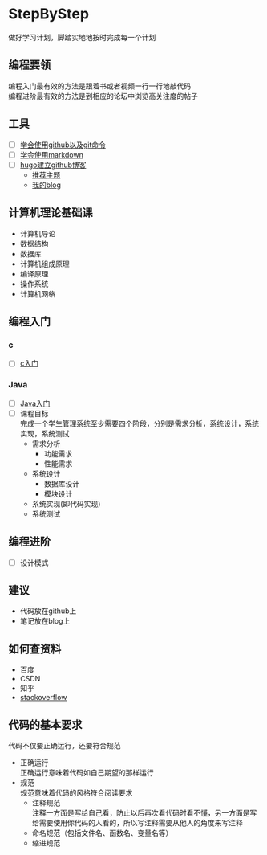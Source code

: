 # StepByStep
做好学习计划，脚踏实地地按时完成每一个计划

## 编程要领
编程入门最有效的方法是跟着书或者视频一行一行地敲代码   
编程进阶最有效的方法是到相应的论坛中浏览高关注度的帖子

## 工具
- [ ] [学会使用github以及git命令](https://www.bilibili.com/video/av10475153?from=search&seid=4078415991159909561)
- [ ] [学会使用markdown](https://www.bilibili.com/video/av8819726?from=search&seid=1494804976899616487)
- [ ] [hugo建立github博客](https://www.bilibili.com/video/av51574688?from=search&seid=12825493267251244618)
   - [推荐主题](https://github.com/olOwOlo/hugo-theme-even/blob/master/README-zh.md)
   - [我的blog](https://www.zhouzaida.tech)

## 计算机理论基础课
+ 计算机导论
+ 数据结构
+ 数据库
+ 计算机组成原理
+ 编译原理
+ 操作系统
+ 计算机网络

## 编程入门
### c
- [ ] [c入门](https://www.bilibili.com/video/av27744141?from=search&seid=1876151959315308830)

### Java
- [ ] [Java入门](https://www.bilibili.com/video/av11361088?from=search&seid=561384665972339325)
- [ ] 课程目标  
   完成一个学生管理系统至少需要四个阶段，分别是需求分析，系统设计，系统实现，系统测试
   + 需求分析
      + 功能需求
      + 性能需求
   + 系统设计
      + 数据库设计
      + 模块设计
   + 系统实现(即代码实现)
   + 系统测试

## 编程进阶
- [ ] 设计模式

## 建议
+ 代码放在github上
+ 笔记放在blog上

## 如何查资料
+ 百度
+ CSDN
+ 知乎
+ [stackoverflow](https://stackoverflow.com/questions)

## 代码的基本要求
代码不仅要正确运行，还要符合规范
+ 正确运行  
  正确运行意味着代码如自己期望的那样运行
+ 规范  
  规范意味着代码的风格符合阅读要求  
  + 注释规范  
    注释一方面是写给自己看，防止以后再次看代码时看不懂，另一方面是写给需要使用你代码的人看的，所以写注释需要从他人的角度来写注释  
  + 命名规范（包括文件名、函数名、变量名等）
  + 缩进规范
